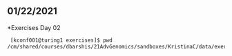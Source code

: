 ## 01/22/2021
*Exercises Day 02
``` sh
 [kconf001@turing1 exercises]$ pwd
/cm/shared/courses/dbarshis/21AdvGenomics/sandboxes/KristinaC/data/exercises
```
